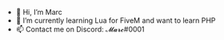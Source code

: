 - 👋 Hi, I’m Marc
- 🌱 I’m currently learning Lua for FiveM and want to learn PHP
- 📫 Contact me on Discord: 𝓜𝓪𝓻𝓬#0001

